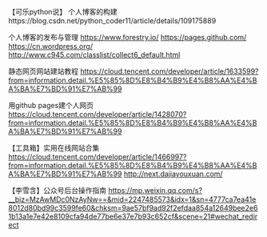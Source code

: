 【可乐python说】
个人博客的构建https://blog.csdn.net/python_coder11/article/details/109175889

个人博客的发布与管理
https://www.forestry.io/
https://pages.github.com/
https://cn.wordpress.org/
http://www.c945.com/classlist/collect6_default.html





静态网页网站建站教程
https://cloud.tencent.com/developer/article/1633599?from=information.detail.%E5%85%8D%E8%B4%B9%E4%B8%AA%E4%BA%BA%E7%BD%91%E7%AB%99

用github pages建个人网页
https://cloud.tencent.com/developer/article/1428070?from=information.detail.%E5%85%8D%E8%B4%B9%E4%B8%AA%E4%BA%BA%E7%BD%91%E7%AB%99

【工具箱】实用在线网站合集
https://cloud.tencent.com/developer/article/1466997?from=information.detail.%E5%85%8D%E8%B4%B9%E4%B8%AA%E4%BA%BA%E7%BD%91%E7%AB%99
http://next.dajiayouxuan.com/

【李雪含】公众号后台操作指南
https://mp.weixin.qq.com/s?__biz=MzAwMDc0NzAyNw==&mid=2247485573&idx=1&sn=4777ca7ea41e8012d80bd99c3599fe60&chksm=9ae57bf9ad92f2efdaa854a12649bee2e61b13a1e7e42e8109cfa94de77be6e37e7b93c652cf&scene=21#wechat_redirect

